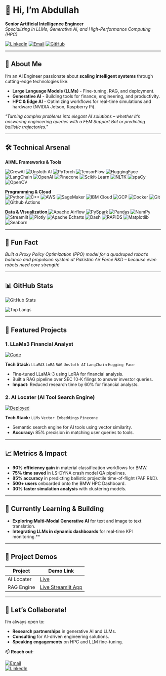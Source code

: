 # 👋 Hi, I’m Abdullah

**Senior Artificial Intelligence Engineer**  
*Specializing in LLMs, Generative AI, and High-Performance Computing (HPC)*

[![LinkedIn](https://img.shields.io/badge/LinkedIn-Connect-%230A66C2?style=flat&logo=linkedin)](https://linkedin.com/in/mir-abdullah-yaser)
[![Email](https://img.shields.io/badge/Email-Contact-%23EA4335?style=flat&logo=gmail)](mailto:mirabdullahyaser@gmail.com)
[![GitHub](https://img.shields.io/badge/GitHub-Profile-%23181717?style=flat&logo=github)](https://github.com/mirabdullahyaser)

---

## **🚀 About Me**
I’m an AI Engineer passionate about **scaling intelligent systems** through cutting-edge technologies like:  
- **Large Language Models (LLMs)** - Fine-tuning, RAG, and deployment.  
- **Generative AI** - Building tools for finance, engineering, and productivity.  
- **HPC & Edge AI** - Optimizing workflows for real-time simulations and hardware (NVIDIA Jetson, Raspberry Pi).  

*"Turning complex problems into elegant AI solutions – whether it’s answering engineering queries with a FEM Support Bot or predicting ballistic trajectories."*  

---

## **🛠️ Technical Arsenal**
**AI/ML Frameworks & Tools**

![CrewAI](https://img.shields.io/badge/-CrewAI-FFD21F?logo=crewai)
![Unsloth AI](https://img.shields.io/badge/-Unsloth%20AI-FFD21F?logo=unslothai)
![PyTorch](https://img.shields.io/badge/-PyTorch-EE4C2C?logo=pytorch&logoColor=white)
![TensorFlow](https://img.shields.io/badge/-TensorFlow-FF6F00?logo=tensorflow&logoColor=white)
![HuggingFace](https://img.shields.io/badge/-Hugging%20Face-FFD21F?logo=huggingface)
![LangChain](https://img.shields.io/badge/-LangChain-00ADD8?logo=langchain&logoColor=white)
![OpenAI](https://img.shields.io/badge/-OpenAI-412991?logo=openai)
![Pinecone](https://img.shields.io/badge/-Pinecone-430098)
![Scikit-Learn](https://img.shields.io/badge/-SciKit%20Learn-0072B1?logo=scikit-learn&logoColor=white)
![NLTK](https://img.shields.io/badge/-NLTK-3F3F3F?logo=nltk)
![spaCy](https://img.shields.io/badge/-spaCy-FFD21F?logo=spacy)
![OpenCV](https://img.shields.io/badge/-OpenCV-FFD21F?logo=opencv)

**Programming & Cloud**  
![Python](https://img.shields.io/badge/-Python-3776AB?logo=python&logoColor=white)
![C++](https://img.shields.io/badge/-C++-00599C?logo=c%2B%2B&logoColor=white)
![AWS](https://img.shields.io/badge/-AWS-232F3E?logo=amazonaws)
![SageMaker](https://img.shields.io/badge/-SageMaker-FFD21F?logo=amazonsagemaker)
![IBM Cloud](https://img.shields.io/badge/-IBM%20Cloud-007ACC?logo=ibmcloud)
![GCP](https://img.shields.io/badge/-GCP-4285F4?logo=googlecloud&logoColor=white)
![Docker](https://img.shields.io/badge/-Docker-2496ED?logo=docker&logoColor=white)
![Git](https://img.shields.io/badge/-Git-F05032?logo=git&logoColor=white)
![Github Actions](https://img.shields.io/badge/-Github%20Actions-000000?logo=githubactions&logoColor=white)

**Data & Visualization**
![Apache Airflow](https://img.shields.io/badge/-Airflow-017CEE?logo=apacheairflow)
![PySpark](https://img.shields.io/badge/-PySpark-FFD21F?logo=apache%20spark&logoColor=white)
![Pandas](https://img.shields.io/badge/-Pandas-150458?logo=pandas&logoColor=white)
![NumPy](https://img.shields.io/badge/-NumPy-FFD21F?logo=numpy)
![Streamlit](https://img.shields.io/badge/-Streamlit-FF4B4B?logo=streamlit)
![Plotly](https://img.shields.io/badge/-Plotly-3F4F75?logo=plotly)
![Apache Echarts](https://img.shields.io/badge/-Apache%20Echarts-FFD21F?logo=apacheecharts)
![Dash](https://img.shields.io/badge/-Dash-FFD21F?logo=dash)
![RAPIDS](https://img.shields.io/badge/-RAPIDS-000000?logo=nvidia%20rapids&logoColor=white)
![Matplotlib](https://img.shields.io/badge/-Matplotlib-FFD21F?logo=matplotlib)
![Seaborn](https://img.shields.io/badge/-Seaborn-FFD21F?logo=seaborn)

---

## **🌟 Fun Fact** 
*Built a Proxy Policy Optimization (PPO) model for a quadruped robot’s balance and propulsion system at Pakistan Air Force R&D – because even robots need core strength!*  


---

## 📊 GitHub Stats

![GitHub Stats](https://github-readme-stats.vercel.app/api?username=mirabdullahyaser&show_icons=true&theme=dark&include_all_commits=true&count_private=true)

![Top Langs](https://github-readme-stats.vercel.app/api/top-langs/?username=mirabdullahyaser&theme=dark&layout=compact)



---

## 🚀 Featured Projects

### 1. LLaMa3 Financial Analyst 
[![Code](https://img.shields.io/badge/Repo-GitHub-181717)](https://github.com/mirabdullahyaser/LLaMA3-Financial-Analyst)

**Tech Stack:** `LLaMA3` `LoRA` `RAG` `Unsloth AI` `LangChain` `Hugging Face`
- Fine-tuned LLaMA-3 using LoRA for financial analysis.  
- Built a RAG pipeline over SEC 10-K filings to answer investor queries.  
- **Impact:** Reduced research time by 60% for financial analysts.

### 2. AI Locater (AI Tool Search Engine)
[![Deployed](https://img.shields.io/badge/Deployed-AI%20Locater-181717)](https://ailocater.com)

**Tech Stack:** `LLMs` `Vector Embeddings` `Pinecone`  
- Semantic search engine for AI tools using vector similarity.  
- **Accuracy:** 85% precision in matching user queries to tools.

---

## 📈 Metrics & Impact
- **90% efficiency gain** in material classification workflows for BMW.  
- **75% time saved** in LS-DYNA crash model QA pipelines.  
- **85% accuracy** in predicting ballistic projectile time-of-flight (PAF R&D).  
- **500+ users** onboarded onto the BMW HPC Dashboard.  
- **30% faster simulation analysis** with clustering models.

---

## 🔭 Currently Learning & Building
- **Exploring Multi-Modal Generative AI** for text and image to text translation. 
- **Integrating LLMs in dynamic dashboards** for real-time KPI monitoring.**


---

## 🎥 Project Demos
| Project          | Demo Link                                                                  |
|------------------|----------------------------------------------------------------------------|
| AI Locater       | [Live](https://ailocater.com)                                              |
| RAG Engine       | [Live Streamlit App](https://retrieval-augmented-generation.streamlit.app/)|



---

## 🤝 Let’s Collaborate!
I’m always open to:  
- **Research partnerships** in generative AI and LLMs.  
- **Consulting** for AI-driven engineering solutions.  
- **Speaking engagements** on HPC and LLM fine-tuning.  

📫 **Reach out:**  

[![Email](https://img.shields.io/badge/Email-mirabdullahyaser@gmail.com-%23EA4335)](mailto:mirabdullahyaser@gmail.com)  
[![LinkedIn](https://img.shields.io/badge/LinkedIn-Mir_Abdullah_Yaser-%230A66C2)](https://linkedin.com/in/mir-abdullah-yaser)  


<!--
**mirabdullahyaser/mirabdullahyaser** is a ✨ _special_ ✨ repository because its `README.md` (this file) appears on your GitHub profile.

Here are some ideas to get you started:

- 🔭 I’m currently working on ...
- 🌱 I’m currently learning ...
- 👯 I’m looking to collaborate on ...
- 🤔 I’m looking for help with ...
- 💬 Ask me about ...
- 📫 How to reach me: ...
- 😄 Pronouns: ...
- ⚡ Fun fact: ...
-->
